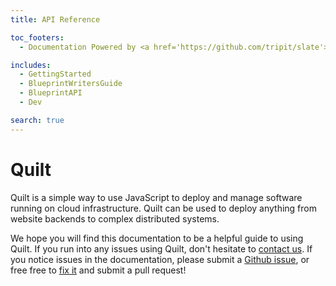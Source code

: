 ```yaml
---
title: API Reference

toc_footers:
  - Documentation Powered by <a href='https://github.com/tripit/slate'>Slate</a>

includes:
  - GettingStarted
  - BlueprintWritersGuide
  - BlueprintAPI
  - Dev

search: true
---
```


# Quilt

Quilt is a simple way to use JavaScript to deploy and manage software
running on cloud infrastructure. Quilt can be used to deploy anything
from website backends to complex distributed systems.

We hope you will find this documentation to be a helpful guide to
using Quilt.  If you run into any issues using Quilt,
don't hesitate to
[contact us](http://quilt.io/#contact). If you notice
issues in the documentation, please submit a
[Github issue](https://github.com/quilt/quilt/issues/new),
or free free to
[fix it](https://github.com/quilt/quilt/tree/master/docs)
and submit a pull request!

